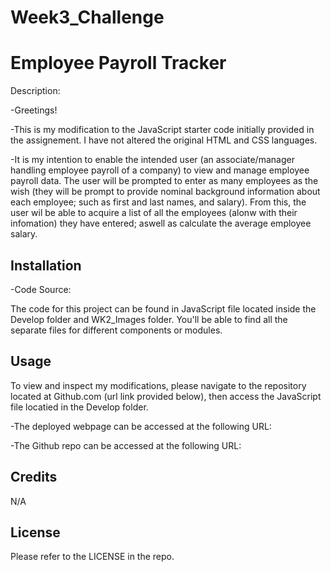 # Week3_Challenge

# Employee Payroll Tracker

Description:

-Greetings! 

-This is my modification to the  JavaScript starter code initially provided in the assignement. I have not altered the original HTML and CSS languages.

-It is my intention to enable the intended user (an associate/manager handling  employee payroll of a company) to view and manage employee payroll data. The user will be prompted to enter as many employees as the wish (they will be prompt to provide nominal background information about each employee; such as first and last names, and salary). From this, the user wil be able to acquire a list of all the employees (alonw with their infomation) they have entered; aswell as calculate the average employee salary.


## Installation

-Code Source:

The code for this project can be found in JavaScript file located inside the Develop folder and WK2_Images folder. You'll be able to find all the separate files for different components or modules.


## Usage

To view and inspect my modifications, please navigate to the repository located at Github.com (url link provided below), then access the JavaScript file locatied in the Develop folder.

-The deployed webpage can be accessed at the following URL:



-The Github repo can be accessed at the following URL: 






## Credits

N/A

## License

Please refer to the LICENSE in the repo.
